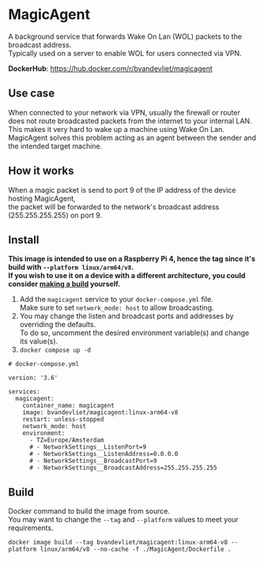 # MagicAgent

A background service that forwards Wake On Lan (WOL) packets to the broadcast address.  
Typically used on a server to enable WOL for users connected via VPN.  

**DockerHub**: https://hub.docker.com/r/bvandevliet/magicagent  

## Use case

When connected to your network via VPN, usually the firewall or router does not route broadcasted packets from the internet to your internal LAN.  
This makes it very hard to wake up a machine using Wake On Lan.  
MagicAgent solves this problem acting as an agent between the sender and the intended target machine.  

## How it works

When a magic packet is send to port 9 of the IP address of the device hosting MagicAgent,  
the packet will be forwarded to the network's broadcast address (255.255.255.255) on port 9.  

## Install

**This image is intended to use on a Raspberry Pi 4, hence the tag since it's build with `--platform linux/arm64/v8`.**  
**If you wish to use it on a device with a different architecture, you could consider [making a build](#build) yourself.**  

1. Add the `magicagent` service to your `docker-compose.yml` file.  
Make sure to set `network_mode: host` to allow broadcasting.  
1. You may change the listen and broadcast ports and addresses by overriding the defaults.  
To do so, uncomment the desired environment variable(s) and change its value(s).  
1. `docker compose up -d`  

```
# docker-compose.yml

version: '3.6'

services:
  magicagent:
    container_name: magicagent
    image: bvandevliet/magicagent:linux-arm64-v8
    restart: unless-stopped
    network_mode: host
    environment:
      - TZ=Europe/Amsterdam
      # - NetworkSettings__ListenPort=9
      # - NetworkSettings__ListenAddress=0.0.0.0
      # - NetworkSettings__BroadcastPort=9
      # - NetworkSettings__BroadcastAddress=255.255.255.255
```

## Build

Docker command to build the image from source.  
You may want to change the `--tag` and `--platform` values to meet your requirements.

```
docker image build --tag bvandevliet/magicagent:linux-arm64-v8 --platform linux/arm64/v8 --no-cache -f ./MagicAgent/Dockerfile .
```
